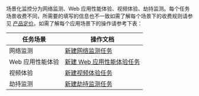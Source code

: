 场景化监控分为网络监测、Web 应用性能体验、视频体验、劫持监测。每个任务场景收费不同，所需要的填写的信息也不一致如需了解每个场景下的收费规则请参见 [产品定价](https://cloud.tencent.com/document/product/280/52110)。如需了解每个应用场景下的操作请参考下表：

| 任务场景         | 操作文档                                                     |
| ---------------- | ------------------------------------------------------------ |
| 网络监测         | [新建网络监测任务](https://cloud.tencent.com/document/product/280/52118) |
| Web 应用性能体验 | [ 新建 Web 应用性能体验任务](https://cloud.tencent.com/document/product/280/52120) |
| 视频体验         | [新建视频体验任务](https://cloud.tencent.com/document/product/280/52119) |
| 劫持监测         | [ 新建劫持监测任务](https://cloud.tencent.com/document/product/280/52117) |
